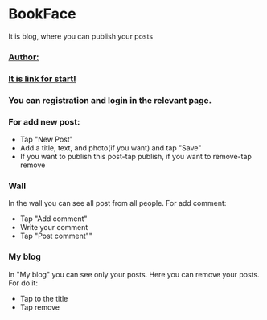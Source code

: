 # BookFace
It is blog, where you can publish your posts
### [Author:](https://chernovmykola.github.io/cookie-clicker.github.io/)

### [It is link for start!](http://mykolachernov.pythonanywhere.com/accounts/login/)
### You can registration and login in the relevant page.

### For add new post:
+ Tap "New Post"
+ Add a title, text, and photo(if you want) and tap "Save"
+ If you want to publish this post-tap publish, if you want to remove-tap remove

### Wall
In the wall you can see all post from all people. For add comment:
+ Tap "Add comment"
+ Write your comment
+ Tap "Post comment""

### My blog
In "My blog" you can see only your posts. Here you can remove your posts. For do it:
+ Tap to the title
+ Tap remove